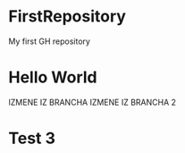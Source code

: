 # FirstRepository
My first GH repository

# Hello World
IZMENE IZ BRANCHA
IZMENE IZ BRANCHA 2
# Test 3
